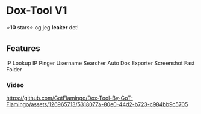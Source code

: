 # Dox-Tool V1
⭐**10** stars⭐ og jeg **leaker** det!

## Features
IP Lookup
IP Pinger
Username Searcher 
Auto Dox Exporter
Screenshot
Fast Folder


### Video

https://github.com/GotFlamingo/Dox-Tool-By-GoT-Flamingo/assets/126965713/5318077a-80e0-44d2-b723-c984bb9c5705


